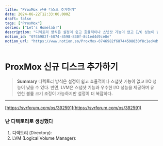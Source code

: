 ```yaml
---
title: "ProxMox 신규 디스크 추가하기"
date: 2024-06-22T12:33:00.000Z
draft: false
tags: ["ProxMox"]
series: ["Let's Homelab!"]
description: "디렉토리 방식은 설정이 쉽고 효율적이나 스냅샷 기능이 없고 I/O 성능이 낮을 수 있다. 반면, LVM은 스냅샷 기능과 우수한 I/O 성능을 제공하며 유연한 볼륨 크기 조정이 가능하지만 설정이 더 복잡하다."
notion_id: "0746982f-6874-4598-830f-8c1ed4d9ce8e"
notion_url: "https://www.notion.so/ProxMox-0746982f68744598830f8c1ed4d9ce8e"
---
```


# ProxMox 신규 디스크 추가하기

> **Summary**
> 디렉토리 방식은 설정이 쉽고 효율적이나 스냅샷 기능이 없고 I/O 성능이 낮을 수 있다. 반면, LVM은 스냅샷 기능과 우수한 I/O 성능을 제공하며 유연한 볼륨 크기 조정이 가능하지만 설정이 더 복잡하다.

---

[https://svrforum.com/os/392591](https://svrforum.com/os/392591)

### 난 디렉토리로 생성했다

1. 디렉토리 (Directory):
1. LVM (Logical Volume Manager):
